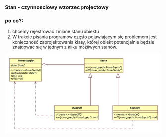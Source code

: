 ### Stan - czynnosciowy wzorzec projectowy

### **po co?:**
1. chcemy rejestrowac zmiane stanu obiektu
2. W trakcie pisania programów często pojawiającym się problemem jest konieczność zaprojektowania klasy, której obiekt potencjalnie będzie znajdować się w jednym z kilku możliwych stanów.

![state_uml](./State_uml.jpg)